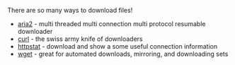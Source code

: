 There are so many ways to download files!

- [aria2](aria2) - multi threaded multi connection multi protocol resumable downloader
- [curl](curl) - the swiss army knife of downloaders
- [httpstat](httpstat) - download and show a some useful connection information
- [wget](wget) - great for automated downloads, mirroring, and downloading sets
